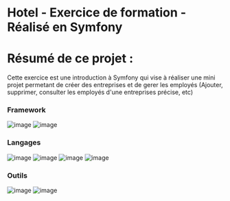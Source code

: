 # Hotel - Exercice de formation - Réalisé en Symfony

# Résumé de ce projet :

Cette exercice est une introduction à Symfony qui vise à réaliser une mini projet permetant de créer des entreprises et de gerer les employés (Ajouter, supprimer, consulter les employés d'une entreprises précise, etc)

### Framework

![image](https://user-images.githubusercontent.com/109731213/210215766-ebdbd00a-5dcf-4f65-b1f0-8754d98ae316.png) ![image](https://user-images.githubusercontent.com/109731213/210215738-2cc52e9b-0e9d-479b-b0ca-7b4de0ec73a6.png)

### Langages

![image](https://user-images.githubusercontent.com/109731213/210215862-d83a2586-6a2b-47bb-8d79-b6377eb63d68.png) ![image](https://user-images.githubusercontent.com/109731213/210215876-1e11569d-92dd-4013-a4d5-02c076ab4e18.png) ![image](https://user-images.githubusercontent.com/109731213/210216921-6fb31c29-fc4b-4a2a-8ca6-2ba3039dcdb1.png) ![image](https://user-images.githubusercontent.com/109731213/210216070-846edab9-da01-4e75-9fba-53a592906eba.png) 


### Outils

![image](https://user-images.githubusercontent.com/109731213/210216873-7bfdcd9c-ff0e-4325-898a-da1cefe4ec32.png) ![image](https://user-images.githubusercontent.com/109731213/210216879-db5ff25d-58dd-4df1-9712-437fa86d1099.png)


